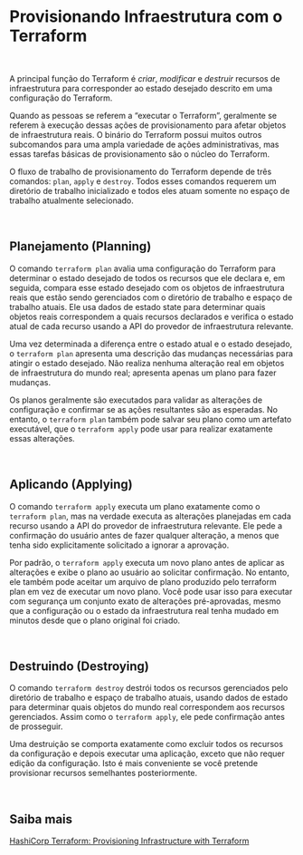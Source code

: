 # Provisionando Infraestrutura com o Terraform

<br>

A principal função do Terraform é *criar*, *modificar* e *destruir* recursos de infraestrutura para corresponder ao estado desejado descrito em uma configuração do Terraform.

Quando as pessoas se referem a “executar o Terraform”, geralmente se referem à execução dessas ações de provisionamento para afetar objetos de infraestrutura reais. O binário do Terraform possui muitos outros subcomandos para uma ampla variedade de ações administrativas, mas essas tarefas básicas de provisionamento são o núcleo do Terraform.

O fluxo de trabalho de provisionamento do Terraform depende de três comandos: `plan`, `apply` e `destroy`. Todos esses comandos requerem um diretório de trabalho inicializado e todos eles atuam somente no espaço de trabalho atualmente selecionado.

<br>

## Planejamento (Planning)

O comando `terraform plan` avalia uma configuração do Terraform para determinar o estado desejado de todos os recursos que ele declara e, em seguida, compara esse estado desejado com os objetos de infraestrutura reais que estão sendo gerenciados com o diretório de trabalho e espaço de trabalho atuais. Ele usa dados de estado state para determinar quais objetos reais correspondem a quais recursos declarados e verifica o estado atual de cada recurso usando a API do provedor de infraestrutura relevante.

Uma vez determinada a diferença entre o estado atual e o estado desejado, o `terraform plan` apresenta uma descrição das mudanças necessárias para atingir o estado desejado. Não realiza nenhuma alteração real em objetos de infraestrutura do mundo real; apresenta apenas um plano para fazer mudanças.

Os planos geralmente são executados para validar as alterações de configuração e confirmar se as ações resultantes são as esperadas. No entanto, o `terraform plan` também pode salvar seu plano como um artefato executável, que o `terraform apply` pode usar para realizar exatamente essas alterações.

<br>

## Aplicando (Applying)

O comando `terraform apply` executa um plano exatamente como o `terraform plan`, mas na verdade executa as alterações planejadas em cada recurso usando a API do provedor de infraestrutura relevante. Ele pede a confirmação do usuário antes de fazer qualquer alteração, a menos que tenha sido explicitamente solicitado a ignorar a aprovação.

Por padrão, o `terraform apply` executa um novo plano antes de aplicar as alterações e exibe o plano ao usuário ao solicitar confirmação. No entanto, ele também pode aceitar um arquivo de plano produzido pelo terraform plan em vez de executar um novo plano. Você pode usar isso para executar com segurança um conjunto exato de alterações pré-aprovadas, mesmo que a configuração ou o estado da infraestrutura real tenha mudado em minutos desde que o plano original foi criado.

<br>

## Destruindo (Destroying)

O comando `terraform destroy` destrói todos os recursos gerenciados pelo diretório de trabalho e espaço de trabalho atuais, usando dados de estado para determinar quais objetos do mundo real correspondem aos recursos gerenciados. Assim como o `terraform apply`, ele pede confirmação antes de prosseguir.

Uma destruição se comporta exatamente como excluir todos os recursos da configuração e depois executar uma aplicação, exceto que não requer edição da configuração. Isto é mais conveniente se você pretende provisionar recursos semelhantes posteriormente.

<br>

## Saiba mais
[HashiCorp Terraform: Provisioning Infrastructure with Terraform](https://developer.hashicorp.com/terraform/cli/run)   